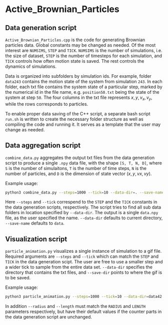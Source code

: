 # Active_Brownian_Particles

## Data generation script

`Active_Brownian_Particles.cpp` is the code for generating Brownian particles data. Global constants may be changed as needed. Of the most interest are `NUMSIMS`, `STEP` and `TICK`. `NUMSIMS` is the number of simulations, i.e. the size of dataset, `STEP` is the number of timesteps for each simulation, and `TICK` controls how often motion state is saved. The rest controls the dynamics of simulations.

Data is organized into subfolders by simulation ids. For example, folder `data243` contains the motion state of the system from simulation `243`. In each folder, each txt file contains the system state of a particular step, marked by the numerical id in the file name, e.g. `position50.txt` being the state of the system at step `50`. The four columns in the txt file represents $x, y, v_x, v_y$, while the rows corresponds to particles.

To enable proper data saving of the C++ script, a separate bash script `run.sh` is written to create the necessary folder structure as well as compiling the code and running it. It serves as a template that the user may change as needed.

## Data aggregation script

`combine_data.py` aggregates the output txt files from the data generation script to produce a single `.npy` data file, with the shape `[S, T, N, D]`, where `S` is the number of simulaitons, `T` is the number of time steps, `N` is the number of particles, and `D` is the dimension of state vector $(x, y, vx, vy)$.

Example usage:
```bash
python3 combine_data.py --steps=1000 --tick=10 --data-dir=. --save-name=data 
```
Here `--steps` and `--tick` correspend to the `STEP` and the `TICK` constants in the data generation scripts, respectively. The script tries to find all sub data folders in location specified by `--data-dir`. The output is a single `data.npy` file, as the user specified the name. `--data-dir` defaults to current directory, `--save-name` defaults to `data`.

## Visualization script

`particle_animation.py` visualizes a single instance of simulation to a gif file. Required arguments are `--steps` and `--tick` which can match the `STEP` and `TICK` in the data generation scipt. The user are free to use a smaller step and a wider tick to sample from the entire data set. `--data-dir` specifies the directory that contains the txt files, and `--save-dir` points to where the gif is to be saved.

Example usage:
```bash
python3 particle_animation.py --steps=1000 --tick=10 --data-dir=data42 --save-dir=.
```

In addition `--radius` and `--length` must match the `RADIUS` and `LENGTH` parameters respectively, but have their default values if the counter parts in the data generation script are unchanged.
